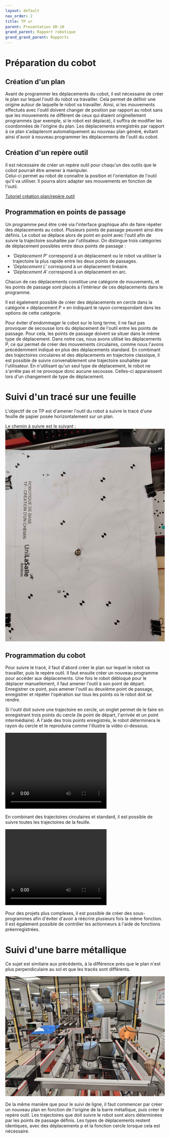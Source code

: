 ```yaml
---
layout: default
nav_order: 2
title: TP ur
parent: Presentation UR-10
grand_parent: Rapport robotique
grand_grand_parent: Rapports
---
```


# Préparation du cobot

## Création d'un plan

Avant de programmer les déplacements du cobot, il est nécessaire de créer le plan sur lequel l'outil du robot va travailler. Cela permet de définir une origine autour de laquelle le robot va travailler.
Ainsi, si les mouvements effectués avec l'outil doivent changer de position par rapport au robot sans que les mouvements ne diffèrent de ceux qui étaient originellement programmés (par exemple, si le robot est déplacé), il suffira de modifier les coordonnées de l'origine du plan. 
Les déplacements enregistrés par rapport à ce plan s'adapteront automatiquement au nouveau plan généré, évitant ainsi d'avoir à nouveau programmer les déplacements de l'outil du cobot. 

## Création d'un repère outil

Il est nécessaire de créer un repère outil pour chaqu'un des outils que le cobot pourrait être amener à manipuler.  
Celui-ci permet au robot de connaître la position et l'orientation de l'outil qu'il va utiliser. Il pourra alors adapter ses mouvements en fonction de l'outil. 

[Tutoriel création plan/repère outil](instruction-ur.md)


## Programmation en points de passage

Un programme peut être créé via l'interface graphique afin de faire répéter des déplacements au cobot. 
Plusieurs points de passage peuvent ainsi être définis. Le cobot se déplace alors de point en point avec l'outil afin de suivre la trajectoire souhaitée par l'utilisateur. 
On distingue trois catégories de déplacement possibles entre deux points de passage :
  - *'Déplacement P'* correspond à un déplacement ou le robot va utiliser la trajectoire la plus rapide entre les deux points de passages.
  - *'Déplacement L'* correspond à un déplacement linéaire.  
  - *'Déplacement A'* correspond à un déplacement en arc. 

Chacun de ces déplacements constitue une catégorie de mouvements, et les points de passage sont placés à l'intérieur de ces déplacements dans le programme.

Il est également possible de créer des déplacements en cercle dans la catégorie « déplacement P » en indiquant le rayon correspondant dans les options de cette catégorie. 

Pour éviter d'endommager le cobot sur le long terme, il ne faut pas provoquer de secousse lors du déplacement de l'outil entre les points de passage. 
Pour cela, les points de passage doivent se situer dans le même type de déplacement. 
Dans notre cas, nous avons utilisé les déplacements P, ce qui permet de créer des mouvements circulaires, comme nous l'avons précédemment indiqué en plus des déplacements standard. 
En combinant des trajectoires circulaires et des déplacements en trajectoire classique, il est possible de suivre convenablement une trajectoire souhaitée par l'utilisateur.
En n'utilisant qu'un seul type de déplacement, le robot ne s'arrête pas et ne provoque donc aucune secousse. Celles-ci apparaissent lors d'un changement de type de déplacement.

# Suivi d'un tracé sur une feuille

L'objectif de ce TP est d'amener l'outil du robot à suivre le tracé d'une feuille de papier posée horizontalement sur un plan. 

Le chemin à suivre est le suivant :
![Texte alternatif](./photo/IMG20241105111948.jpg "Le titre de mon image")

## Programmation du cobot

Pour suivre le tracé, il faut d'abord créer le plan sur lequel le robot va travailler, puis le repère outil. 
Il faut ensuite créer un nouveau programme pour accéder aux déplacements. 
Une fois le robot débloqué pour le déplacer manuellement, il faut amener l'outil à son point de départ.
Enregistrer ce point, puis amener l'outil au deuxième point de passage, enregistrer et répéter l'opération sur tous les points où le robot doit se rendre. 


Si l'outil doit suivre une trajectoire en cercle, un onglet permet de le faire en enregistrant trois points du cercle (le point de départ, l'arrivée et un point intermédiaire). 
À l'aide des trois points enregistrés, le robot déterminera le rayon du cercle et le reproduira comme l'illustre la vidéo ci-dessous.

<video width="320" height="240" controls>
  <source src="./photo/VID20241022091631.mp4" type="video/mp4">
  Votre navigateur ne supporte pas les vidéos HTML5.
</video>

En combinant des trajectoires circulaires et standard, il est possible de suivre toutes les trajectoires de la feuille. 

<video width="320" height="240" controls>
  <source src="./photo/VID20241022101134.mp4" type="video/mp4">
  Votre navigateur ne supporte pas les vidéos HTML5.
</video>


Pour des projets plus complexes, il est possible de créer des sous-programmes afin d'éviter d'avoir à réécrire plusieurs fois la même fonction. 
Il est également possible de contrôler les actionneurs à l'aide de fonctions préenregistrées. 

# Suivi d'une barre métallique

Ce sujet est similaire aux précédents, à la différence près que le plan n'est plus perpendiculaire au sol et que les tracés sont différents. 

![Texte alternatif](./photo/IMG20241105115317.jpg "Le titre de mon image")


De la même manière que pour le suivi de ligne, il faut commencer par créer un nouveau plan en fonction de l'origine de la barre métallique, puis créer le repère outil. 
Les trajectoires que doit suivre le robot sont alors déterminées par les points de passage définis. 
Les types de déplacements restent identiques, avec des déplacements p et la fonction cercle lorsque cela est nécessaire.    



